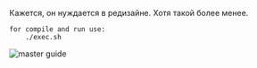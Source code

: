 Кажется, он нуждается в редизайне. Хотя такой более менее.

```
for compile and run use:
    ./exec.sh
```

![master guide](https://i.imgur.com/aPgML8Y.png)
